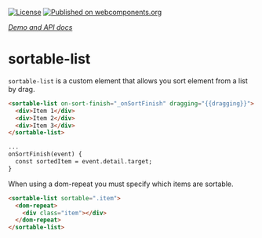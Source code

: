 [![License](https://img.shields.io/github/license/sharedlabs/sortable-list.svg?style=flat-square)](https://github.com/sharedlabs/sortable-list/blob/master/LICENSE.md)
[![Published on webcomponents.org](https://img.shields.io/badge/webcomponents.org-published-blue.svg?style=flat-square)](https://beta.webcomponents.org/element/sharedlabs/sortable-list)

_[Demo and API docs](https://sharedlabs.github.io/sortable-list/components/sortable-list/index.html)_

# sortable-list

`sortable-list` is a custom element that allows you sort element from a list by drag.

```html
<sortable-list on-sort-finish="_onSortFinish" dragging="{{dragging}}">
  <div>Item 1</div>
  <div>Item 2</div>
  <div>Item 3</div>
</sortable-list>

...
onSortFinish(event) {
  const sortedItem = event.detail.target;
}
```

When using a dom-repeat you must specify which items are sortable.
```html
<sortable-list sortable=".item">
  <dom-repeat>
    <div class="item"></div>
  </dom-repeat>
</sortable-list>
```

